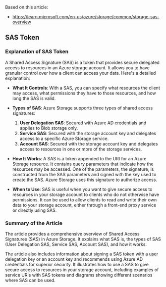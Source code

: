 Based on this article:

- https://learn.microsoft.com/en-us/azure/storage/common/storage-sas-overview

## SAS Token

### Explanation of SAS Token

A Shared Access Signature (SAS) is a token that provides secure delegated access to resources in an Azure storage account. It allows you to have granular control over how a client can access your data. Here's a detailed explanation:

- **What It Controls**: With a SAS, you can specify what resources the client may access, what permissions they have to those resources, and how long the SAS is valid.

- **Types of SAS**: Azure Storage supports three types of shared access signatures:

  1. **User Delegation SAS**: Secured with Azure AD credentials and applies to Blob storage only.
  2. **Service SAS**: Secured with the storage account key and delegates access to a specific Azure Storage service.
  3. **Account SAS**: Secured with the storage account key and delegates access to resources in one or more of the storage services.

- **How It Works**: A SAS is a token appended to the URI for an Azure Storage resource. It contains query parameters that indicate how the resources may be accessed. One of the parameters, the signature, is constructed from the SAS parameters and signed with the key used to create the SAS. Azure Storage uses this signature to authorize access.

- **When to Use**: SAS is useful when you want to give secure access to resources in your storage account to clients who do not otherwise have permissions. It can be used to allow clients to read and write their own data to your storage account, either through a front-end proxy service or directly using SAS.

### Summary of the Article

The article provides a comprehensive overview of Shared Access Signatures (SAS) in Azure Storage. It explains what SAS is, the types of SAS (User Delegation SAS, Service SAS, Account SAS), and how it works.

The article also includes information about signing a SAS token with a user delegation key or an account key and recommends using Azure AD credentials for superior security. It illustrates how to use a SAS to give secure access to resources in your storage account, including examples of service URIs with SAS tokens and diagrams showing different scenarios where SAS can be used.
